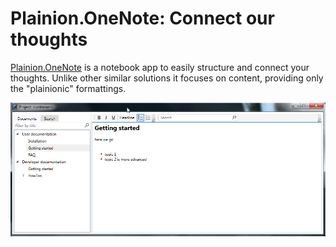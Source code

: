 
# Plainion.OneNote: Connect our thoughts 

[Plainion.OneNote](https://plainionist.github.io/Plainion.OneNote/) is a notebook app to easily
structure and connect your thoughts.
Unlike other similar solutions it focuses on content, providing only the "plainionic" formattings.

![](docs/Screenshots/Overview.png)

